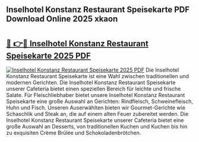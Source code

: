## Inselhotel Konstanz Restaurant Speisekarte PDF Download Online 2025 xkaon

# <h2><a href="http://gcdtc0.nevu.top/?p=Inselhotel+Konstanz+Restaurant+Speisekarte">🔗 👉🔴 Inselhotel Konstanz Restaurant Speisekarte 2025 PDF</a></h2>

[![Inselhotel Konstanz Restaurant Speisekarte 2025 PDF](https://i.imgur.com/dBaPXMq.png)](http://gcdtc0.nevu.top/?p=Inselhotel+Konstanz+Restaurant+Speisekarte)
Die Inselhotel Konstanz Restaurant Speisekarte ist eine Wahl zwischen traditionellen und modernen Gerichten. Die Inselhotel Konstanz Restaurant Speisekarte unserer Cafeteria bietet einen speziellen Bereich für leichte und frische Salate. Für Fleischliebhaber bietet unsere Inselhotel Konstanz Restaurant Speisekarte eine große Auswahl an Gerichten: Rindfleisch, Schweinefleisch, Huhn und Fisch. Unseren Auserwählten bieten wir Gourmet-Gerichte wie Schaschlik und Steak an, die auf einem alten Feuer zubereitet werden. Die Inselhotel Konstanz Restaurant Speisekarte unserer Cafeteria bietet eine große Auswahl an Desserts, von traditionellen Kuchen und Kuchen bis hin zu exquisiten Crème Brûlée und Schokoladenbrötchen.
